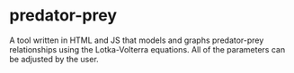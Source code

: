predator-prey
=============

A tool written in HTML and JS that models and graphs predator-prey relationships using the Lotka-Volterra equations.  All of the parameters can be adjusted by the user.
